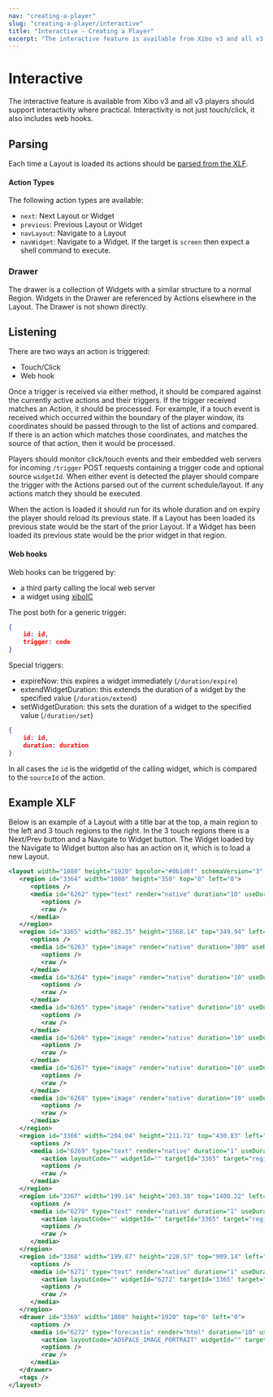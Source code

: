 ```yaml
---
nav: "creating-a-player"
slug: "creating-a-player/interactive"
title: "Interactive - Creating a Player"
excerpt: "The interactive feature is available from Xibo v3 and all v3 players should support interactivity where practical. Besides touch/click, it also includes web hooks."
---
```


# Interactive

The interactive feature is available from Xibo v3 and all v3 players should support interactivity where practical. Interactivity is not just touch/click, it also includes web hooks.

## Parsing

Each time a Layout is loaded its actions should be [parsed from the XLF](xlf#content-actions).

#### Action Types

The following action types are available:

- `next`: Next Layout or Widget
- `previous`: Previous Layout or Widget
- `navLayout`: Navigate to a Layout
- `navWidget`: Navigate to a Widget. If the target is `screen` then expect a shell command to execute.



### Drawer

The drawer is a collection of Widgets with a similar structure to a normal Region. Widgets in the Drawer are referenced by Actions elsewhere in the Layout. The Drawer is not shown directly.



## Listening

There are two ways an action is triggered:

- Touch/Click
- Web hook

Once a trigger is received via either method, it should be compared against the currently active actions and their triggers. If the trigger received matches an Action, it should be processed. For example, if a touch event is received which occurred within the boundary of the player window, its coordinates should be passed through to the list of actions and compared. If there is an action which matches those coordinates, and matches the source of that action, then it would be processed.

Players should monitor click/touch events and their embedded web servers for incoming `/trigger` POST requests containing a trigger code and optional source `widgetId`. When either event is detected the player should compare the trigger with the Actions parsed out of the current schedule/layout. If any actions match they should be executed.

When the action is loaded it should run for its whole duration and on expiry the player should reload its previous state. If a Layout has been loaded its previous state would be the start of the prior Layout. If a Widget has been loaded its previous state would be the prior widget in that region.



#### Web hooks

Web hooks can be triggered by:

- a third party calling the local web server
- a widget using [xiboIC](https://github.com/xibosignage/xibo-interactive-control)

The post both for a generic trigger:

```json
{
	id: id,
    trigger: code
}
```

Special triggers:

- expireNow: this expires a widget immediately (`/duration/expire`)
- extendWidgetDuration: this extends the duration of a widget by the specified value (`/duration/extend`)
- setWidgetDuration: this sets the duration of a widget to the specified value (`/duration/set`)

```json
{
    id: id,
    duration: duration
}
```

In all cases the `id` is the widgetId of the calling widget, which is compared to the `sourceId` of the action.



## Example XLF

Below is an example of a Layout with a title bar at the top, a main region to the left and 3 touch regions to the right. In the 3 touch regions there is a Next/Prev button and a Navigate to Widget button. The Widget loaded by the Navigate to Widget button also has an action on it, which is to load a new Layout.

```xml
<layout width="1080" height="1920" bgcolor="#0b1d6f" schemaVersion="3" enableStat="1">
   <region id="3364" width="1080" height="350" top="0" left="0">
      <options />
      <media id="6262" type="text" render="native" duration="10" useDuration="0" fromDt="1970-01-01 01:00:00" toDt="2038-01-19 03:14:07" enableStat="1">
         <options />
         <raw />
      </media>
   </region>
   <region id="3365" width="882.35" height="1568.14" top="349.94" left="0">
      <options />
      <media id="6263" type="image" render="native" duration="300" useDuration="1" fromDt="1970-01-01 01:00:00" toDt="2038-01-19 03:14:07" enableStat="1" fileId="128440">
         <options />
         <raw />
      </media>
      <media id="6264" type="image" render="native" duration="10" useDuration="0" fromDt="1970-01-01 01:00:00" toDt="2038-01-19 03:14:07" enableStat="1" fileId="128362">
         <options />
         <raw />
      </media>
      <media id="6265" type="image" render="native" duration="10" useDuration="0" fromDt="1970-01-01 01:00:00" toDt="2038-01-19 03:14:07" enableStat="1" fileId="128203">
         <options />
         <raw />
      </media>
      <media id="6266" type="image" render="native" duration="10" useDuration="0" fromDt="1970-01-01 01:00:00" toDt="2038-01-19 03:14:07" enableStat="1" fileId="934">
         <options />
         <raw />
      </media>
      <media id="6267" type="image" render="native" duration="10" useDuration="0" fromDt="1970-01-01 01:00:00" toDt="2038-01-19 03:14:07" enableStat="1" fileId="935">
         <options />
         <raw />
      </media>
      <media id="6268" type="image" render="native" duration="10" useDuration="0" fromDt="1970-01-01 01:00:00" toDt="2038-01-19 03:14:07" enableStat="1" fileId="933">
         <options />
         <raw />
      </media>
   </region>
   <region id="3366" width="204.04" height="211.71" top="430.83" left="875.94">
      <options />
      <media id="6269" type="text" render="native" duration="1" useDuration="0" fromDt="1970-01-01 01:00:00" toDt="2038-01-19 03:14:07" enableStat="1">
         <action layoutCode="" widgetId="" targetId="3365" target="region" sourceId="6269" source="widget" actionType="next" triggerType="touch" triggerCode="" id="181" />
         <options />
         <raw />
      </media>
   </region>
   <region id="3367" width="199.14" height="203.38" top="1400.22" left="880.17">
      <options />
      <media id="6270" type="text" render="native" duration="1" useDuration="0" fromDt="1970-01-01 01:00:00" toDt="2038-01-19 03:14:07" enableStat="1">
         <action layoutCode="" widgetId="" targetId="3365" target="region" sourceId="6270" source="widget" actionType="previous" triggerType="touch" triggerCode="" id="182" />
         <options />
         <raw />
      </media>
   </region>
   <region id="3368" width="199.87" height="228.57" top="909.14" left="880.1">
      <options />
      <media id="6271" type="text" render="native" duration="1" useDuration="0" fromDt="1970-01-01 01:00:00" toDt="2038-01-19 03:14:07" enableStat="1">
         <action layoutCode="" widgetId="6272" targetId="3365" target="region" sourceId="6271" source="widget" actionType="navWidget" triggerType="touch" triggerCode="" id="183" />
         <options />
         <raw />
      </media>
   </region>
   <drawer id="3369" width="1080" height="1920" top="0" left="0">
      <options />
      <media id="6272" type="forecastio" render="html" duration="10" useDuration="0" fromDt="1970-01-01 01:00:00" toDt="2038-01-19 03:14:07" enableStat="1">
         <action layoutCode="ADSPACE_IMAGE_PORTRAIT" widgetId="" targetId="" target="screen" sourceId="6272" source="widget" actionType="navLayout" triggerType="touch" triggerCode="" id="184" />
         <options />
         <raw />
      </media>
   </drawer>
   <tags />
</layout>
```

